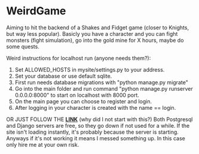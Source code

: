 # WeirdGame

Aiming to hit the backend of a Shakes and Fidget game (closer to Knights, but way less popular). Basicly you have a character and you can fight monsters (fight simulation), go into the gold mine for X hours, maybe do some quests.

Weird instructions for localhost run (anyone needs them?):
1. Set ALLOWED_HOSTS in mysite/settings.py to your address.
2. Set your database or use default sqlite.
3. First run needs database migrations with "python manage.py migrate"
4. Go into the main folder and run command "python manage.py runserver 0.0.0.0:8000" to start on localhost with 8000 port.
5. On the main page you can choose to register and login.
6. After logging in your character is created with the name == login.

OR JUST FOLLOW THE **[LINK](https://weirdgame.onrender.com/)** (why did I not start with this?)
Both Postgresql and Django servers are free, so they go down if not used for a while. If the site isn't loading instantly, it's probably because the server is starting.
Anyways if it's not working it means I messed something up. In this case only hire me at your own risk.
